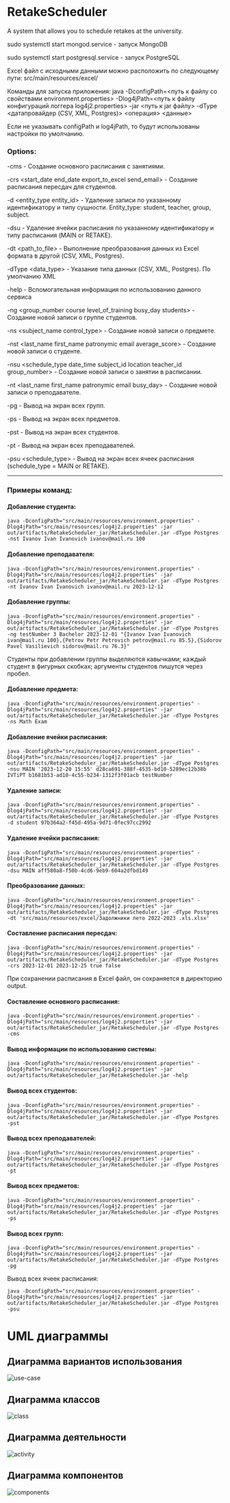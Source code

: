 # RetakeScheduler
A system that allows you to schedule retakes at the university.

sudo systemctl start mongod.service - запуск MongoDB

sudo systemctl start postgresql.service - запуск PostgreSQL

Excel файл с исходными данными можно расположить по следующему пути: src/main/resources/excel/

Команды для запуска приложения:
java -DconfigPath=<путь к файлу со свойствами environment.properties> -Dlog4jPath=<путь к файлу конфигураций логгера log4j2.properties> -jar <путь к jar файлу> -dType <датапровайдер (CSV, XML, Postgres)> <операция> <данные>

Если не указывать configPath и log4jPath, то будут использованы настройки по умолчанию.

### Options:

-cms - Создание основного расписания с занятиями.
                                                                              
-crs <start_date end_date export_to_excel send_email> - Создание расписания пересдач для студентов.
                                                                              
-d <entity_type entity_id> - Удаление записи по указанному идентификатору и типу сущности. Entity_type: student, teacher, group, subject.
                                                                              
-dsu <type schedule_unit_id> - Удаление ячейки расписания по указанному идентификатору и типу расписания (MAIN or RETAKE).
                                                                              
-dt <path_to_file> - Выполнение преобразования данных из Excel формата в другой (CSV, XML, Postgres).
                                                                              
-dType <data_type> - Указание типа данных (CSV, XML, Postgres). По умолчанию XML     
                                                                                                                                    
-help - Вспомогательная информация по использованию данного сервиса
                                                                              
-ng <group_number course level_of_training busy_day students> - Создание новой записи о группе студентов.
                
-ns <subject_name control_type> - Создание новой записи о предмете.   
                                           
-nst <last_name first_name patronymic email average_score> - Создание новой записи о студенте.
                  
-nsu <schedule_type date_time subject_id location teacher_id group_number> - Создание новой записи о занятии в расписании.   
                                                                             
-nt <last_name first_name patronymic email busy_day> - Создание новой записи о преподавателе.
  
-pg - Вывод на экран всех групп.

-ps - Вывод на экран всех предметов.

-pst - Вывод на экран всех студентов.

-pt - Вывод на экран всех преподавателей. 

-psu <schedule_type> - Вывод на экран всех ячеек расписания (schedule_type = MAIN or RETAKE).
                                                                             
------------------------------------------------------------------------------------------------------------------------------------------
### Примеры команд:

#### Добавление студента:
```
java -DconfigPath="src/main/resources/environment.properties" -Dlog4jPath="src/main/resources/log4j2.properties" -jar out/artifacts/RetakeScheduler_jar/RetakeScheduler.jar -dType Postgres -nst Ivanov Ivan Ivanovich ivanov@mail.ru 100 
```
#### Добавление преподавателя:
```
java -DconfigPath="src/main/resources/environment.properties" -Dlog4jPath="src/main/resources/log4j2.properties" -jar out/artifacts/RetakeScheduler_jar/RetakeScheduler.jar -dType Postgres -nt Ivanov Ivan Ivanovich ivanov@mail.ru 2023-12-12
```
#### Добавление группы:
```
java -DconfigPath="src/main/resources/environment.properties" -Dlog4jPath="src/main/resources/log4j2.properties" -jar out/artifacts/RetakeScheduler_jar/RetakeScheduler.jar -dType Postgres -ng testNumber 3 Bachelor 2023-12-01 "{Ivanov Ivan Ivanovich ivan@mail.ru 100},{Petrov Petr Petrovich petrov@mail.ru 85.5},{Sidorov Pavel Vasilievich sidorov@mail.ru 76.3}"
```
Студенты при добавлении группы выделяются кавычками; каждый студент в фигурных скобках; аргументы студентов пишутся через пробел.

#### Добавление предмета:
```
java -DconfigPath="src/main/resources/environment.properties" -Dlog4jPath="src/main/resources/log4j2.properties" -jar out/artifacts/RetakeScheduler_jar/RetakeScheduler.jar -dType Postgres -ns Math Exam
```
#### Добавление ячейки расписания:
```
java -DconfigPath="src/main/resources/environment.properties" -Dlog4jPath="src/main/resources/log4j2.properties" -jar out/artifacts/RetakeScheduler_jar/RetakeScheduler.jar -dType Postgres -nsu MAIN '2023-12-20 15:55' d28ca691-388f-4535-bd10-5289ec12b38b IVTiPT b1681b53-ad10-4c55-b234-1312f3f01acb testNumber
```
#### Удаление записи:
```
java -DconfigPath="src/main/resources/environment.properties" -Dlog4jPath="src/main/resources/log4j2.properties" -jar out/artifacts/RetakeScheduler_jar/RetakeScheduler.jar -dType Postgres -d student 97b364a2-f45d-495a-9d71-0fec97cc2992
```
#### Удаление ячейки расписания:
```
java -DconfigPath="src/main/resources/environment.properties" -Dlog4jPath="src/main/resources/log4j2.properties" -jar out/artifacts/RetakeScheduler_jar/RetakeScheduler.jar -dType Postgres -dsu MAIN aff580a8-f50b-4cd6-9eb9-604a2dfbd149
```
#### Преобразование данных:
```
java -DconfigPath="src/main/resources/environment.properties" -Dlog4jPath="src/main/resources/log4j2.properties" -jar out/artifacts/RetakeScheduler_jar/RetakeScheduler.jar -dType Postgres -dt 'src/main/resources/excel/Задолжники лето 2022-2023 .xls.xlsx'
```
#### Составление расписания пересдач:
```
java -DconfigPath="src/main/resources/environment.properties" -Dlog4jPath="src/main/resources/log4j2.properties" -jar out/artifacts/RetakeScheduler_jar/RetakeScheduler.jar -dType Postgres -crs 2023-12-01 2023-12-25 true false
```
При сохранении расписания в Excel файл, он сохраняется в директорию output.
#### Составление основного расписания:
```
java -DconfigPath="src/main/resources/environment.properties" -Dlog4jPath="src/main/resources/log4j2.properties" -jar out/artifacts/RetakeScheduler_jar/RetakeScheduler.jar -dType Postgres -cms
```
#### Вывод информации по использованию системы:
```
java -DconfigPath="src/main/resources/environment.properties" -Dlog4jPath="src/main/resources/log4j2.properties" -jar out/artifacts/RetakeScheduler_jar/RetakeScheduler.jar -help
```
#### Вывод всех студентов:
```
java -DconfigPath="src/main/resources/environment.properties" -Dlog4jPath="src/main/resources/log4j2.properties" -jar out/artifacts/RetakeScheduler_jar/RetakeScheduler.jar -dType Postgres -pst
```
#### Вывод всех преподавателей:
```
java -DconfigPath="src/main/resources/environment.properties" -Dlog4jPath="src/main/resources/log4j2.properties" -jar out/artifacts/RetakeScheduler_jar/RetakeScheduler.jar -dType Postgres -pt
```
#### Вывод всех предметов:
```
java -DconfigPath="src/main/resources/environment.properties" -Dlog4jPath="src/main/resources/log4j2.properties" -jar out/artifacts/RetakeScheduler_jar/RetakeScheduler.jar -dType Postgres -ps
```
#### Вывод всех групп:
```
java -DconfigPath="src/main/resources/environment.properties" -Dlog4jPath="src/main/resources/log4j2.properties" -jar out/artifacts/RetakeScheduler_jar/RetakeScheduler.jar -dType Postgres -pg
```
Вывод всех ячеек расписания:
```
java -DconfigPath="src/main/resources/environment.properties" -Dlog4jPath="src/main/resources/log4j2.properties" -jar out/artifacts/RetakeScheduler_jar/RetakeScheduler.jar -dType Postgres -psu
```

# UML диаграммы
## Диаграмма вариантов использования
<a name="use-case">![use-case](https://github.com/LilYxa/RetakeScheduler/raw/master/documentation/use-case%20diagram.png)</a>

## Диаграмма классов
<a name="class">![class](https://github.com/LilYxa/RetakeScheduler/raw/master/documentation/class%20diagram.png)</a>

## Диаграмма деятельности
<a name="activity">![activity](https://github.com/LilYxa/RetakeScheduler/raw/master/documentation/activity%20diagram.png)</a>

## Диаграмма компонентов
<a name="components">![components](https://github.com/LilYxa/RetakeScheduler/raw/master/documentation/components%20diagram.png)</a>
